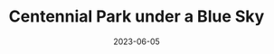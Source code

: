 ---
title: "Centennial Park under a Blue Sky"
type: picture
date: 2023-06-05
picture: "/assets/camera-roll/2023/06/2023-06-05-centennial-park-under-a-blue-sky/20230605_003625789_iOS.jpg"
thumbnail: "/assets/camera-roll/2023/06/2023-06-05-centennial-park-under-a-blue-sky/20230605_003625789_iOS-thumbnail.jpg"
location:
  - Centennial Park
near:
  - Weathered paint at North Creek School
  - Trail through Centennial Park
tags:
  - sky
  - tree
  - Centennial Park
---